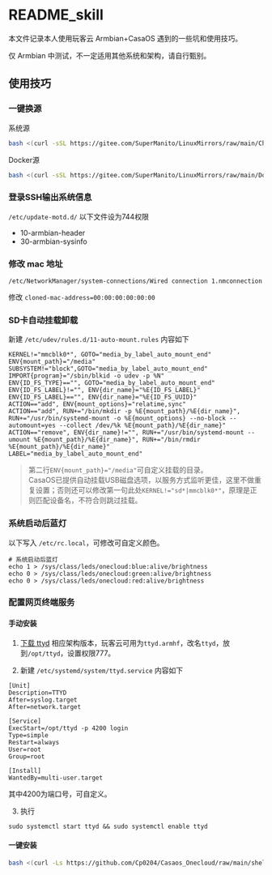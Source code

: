 # README_skill

本文件记录本人使用玩客云 Armbian+CasaOS 遇到的一些坑和使用技巧。

仅 Armbian 中测试，不一定适用其他系统和架构，请自行甄别。

## 使用技巧

### 一键换源

系统源
```sh
bash <(curl -sSL https://gitee.com/SuperManito/LinuxMirrors/raw/main/ChangeMirrors.sh)
```
Docker源
```sh
bash <(curl -sSL https://gitee.com/SuperManito/LinuxMirrors/raw/main/DockerInstallation.sh)
```

### 登录SSH输出系统信息

`/etc/update-motd.d/` 以下文件设为744权限

- 10-armbian-header
- 30-armbian-sysinfo

### 修改 mac 地址

`/etc/NetworkManager/system-connections/Wired connection 1.nmconnection`

修改 `cloned-mac-address=00:00:00:00:00:00`

### SD卡自动挂载卸载

新建 `/etc/udev/rules.d/11-auto-mount.rules` 内容如下
```
KERNEL!="mmcblk0*", GOTO="media_by_label_auto_mount_end"
ENV{mount_path}="/media"
SUBSYSTEM!="block",GOTO="media_by_label_auto_mount_end"
IMPORT{program}="/sbin/blkid -o udev -p %N"
ENV{ID_FS_TYPE}=="", GOTO="media_by_label_auto_mount_end"
ENV{ID_FS_LABEL}!="", ENV{dir_name}="%E{ID_FS_LABEL}"
ENV{ID_FS_LABEL}=="", ENV{dir_name}="%E{ID_FS_UUID}"
ACTION=="add", ENV{mount_options}="relatime,sync"
ACTION=="add", RUN+="/bin/mkdir -p %E{mount_path}/%E{dir_name}", RUN+="/usr/bin/systemd-mount -o %E{mount_options} --no-block --automount=yes --collect /dev/%k %E{mount_path}/%E{dir_name}"
ACTION=="remove", ENV{dir_name}!="", RUN+="/usr/bin/systemd-mount --umount %E{mount_path}/%E{dir_name}", RUN+="/bin/rmdir %E{mount_path}/%E{dir_name}"
LABEL="media_by_label_auto_mount_end"
```

> 第二行`ENV{mount_path}="/media"`可自定义挂载的目录。  
> CasaOS已提供自动挂载USB磁盘选项，以服务方式监听更佳，这里不做重复设置；否则还可以修改第一句此处`KERNEL!="sd*|mmcblk0*"`，原理是正则匹配设备名，不符合则跳过挂载。

### 系统启动后蓝灯

以下写入 `/etc/rc.local`，可修改可自定义颜色。
```
# 系统启动后蓝灯
echo 1 > /sys/class/leds/onecloud:blue:alive/brightness
echo 0 > /sys/class/leds/onecloud:green:alive/brightness
echo 0 > /sys/class/leds/onecloud:red:alive/brightness
```

### 配置网页终端服务

#### 手动安装

1. [下载 ttyd](https://github.com/tsl0922/ttyd/releases) 相应架构版本，玩客云可用为`ttyd.armhf`，改名`ttyd`，放到`/opt/ttyd`，设置权限777。

2. 新建 `/etc/systemd/system/ttyd.service` 内容如下
```
[Unit]
Description=TTYD
After=syslog.target
After=network.target

[Service]
ExecStart=/opt/ttyd -p 4200 login
Type=simple
Restart=always
User=root
Group=root

[Install]
WantedBy=multi-user.target
```

其中4200为端口号，可自定义。

3. 执行
```
sudo systemctl start ttyd && sudo systemctl enable ttyd
```

#### 一键安装
```bash
bash <(curl -Ls https://github.com/Cp0204/Casaos_Onecloud/raw/main/shell/install_ttyd.sh)
```
